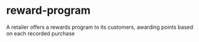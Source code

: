 # reward-program
A retailer offers a rewards program to its customers, awarding points based on each recorded purchase
